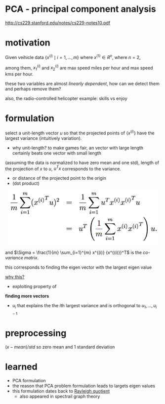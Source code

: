 # PCA - principal component analysis

http://cs229.stanford.edu/notes/cs229-notes10.pdf

# motivation

Given veihicle data $`\{x^{(i)} \mid i=1, \ldots, m\}`$ where $`x^{(1)} \in R^n`$, where $`n=2`$, 

among them, $`x^{(i)}_1`$ and $`x^{(i)}_2`$ are max speed miles per hour and max speed kms per hour. 

these two variables are almost *linearly dependent*, how can we detect them and perhaps remove them? 

also, the radio-controlled helicopter example: skills vs enjoy

# formulation

select a unit-length vector $`u`$ so that the projected points of $`\{x^{(i)}\}`$ have the largest variance (intuitively variation).

- why unit-length? to make games fair, an vector with large length certainly beats one vector with small length

(assuming the data is normalized to have zero mean and one std), length of the projection of $`x`$ to $`u`$, $`u^T x`$ corresponds to the variance.
  - or distance of the projected point to the origin
  - (dot product)

![](figs/pca-formulation.png)

and $`\Sigma = \frac{1}{m} \sum_{i=1}^{m}  x^{(i)} {x^{(i)}}^T`$ is the *co-variance matrix*. 

this corresponds to finding the eigen vector with the largest eigen value

[why this?](https://stats.stackexchange.com/questions/10251/what-is-the-objective-function-of-pca/10256#10256)

- exploiting property of 

**finding more vectors**

- $`u_i`$ that explains the the $`i`$th largest variance and is orthogonal to $`u_1, \ldots, u_{i-1}`$

# preprocessing

$`(x - mean) / std`$ so zero mean and 1 standard deviation

# learned

- PCA formulation
- the reason that PCA problem formulation leads to largets eigen values
- this formulation dates back to [Rayleigh quotient](https://en.wikipedia.org/wiki/Rayleigh_quotient)
  - also appeared in spectrail graph theory